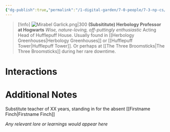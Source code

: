 ```yaml
---
{"dg-publish":true,"permalink":"/1-digital-garden/7-0-people/7-3-np-cs/mirabel-garlick/","tags":["#person","#hogwarts-faculty","#professor","#hufflepuff"]}
---
```


>[!info] 
>![Mirabel Garlick.png|300](/img/user/1%20DIGITAL%20GARDEN/7.0%20PEOPLE/7.3%20NPCs/Headshots/Mirabel%20Garlick.png)
>**(Subsititute) Herbology Professor at Hogwarts**
>*Wise, nature-loving, off-puttingly enthusiastic*
>Acting Head of Hufflepuff House. Usually found in [[Herbology Greenhouses\|Herbology Greenhouses]] or [[Hufflepuff Tower\|Hufflepuff Tower]]. Or perhaps at [[The Three Broomsticks\|The Three Broomsticks]] during her rare downtime.

# Interactions



# Additional Notes
Substitute teacher of XX years, standing in for the absent [[Firstname Finch\|Firstname Finch]]

*Any relevant lore or learnings would appear here*